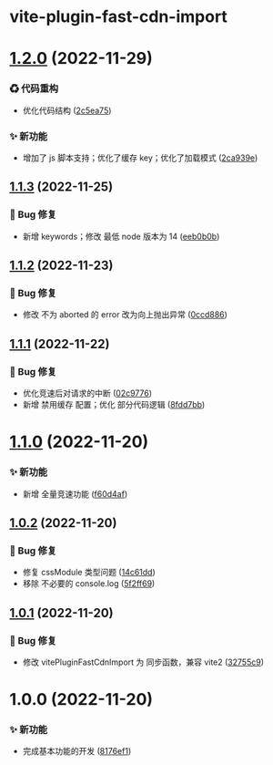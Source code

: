 # vite-plugin-fast-cdn-import

# [1.2.0](https://github.com/CaoMeiYouRen/vite-plugin-fast-cdn-import/compare/v1.1.3...v1.2.0) (2022-11-29)


### ♻ 代码重构

* 优化代码结构 ([2c5ea75](https://github.com/CaoMeiYouRen/vite-plugin-fast-cdn-import/commit/2c5ea75))


### ✨ 新功能

* 增加了 js 脚本支持；优化了缓存 key；优化了加载模式 ([2ca939e](https://github.com/CaoMeiYouRen/vite-plugin-fast-cdn-import/commit/2ca939e))

## [1.1.3](https://github.com/CaoMeiYouRen/vite-plugin-fast-cdn-import/compare/v1.1.2...v1.1.3) (2022-11-25)


### 🐛 Bug 修复

* 新增 keywords；修改 最低 node 版本为 14 ([eeb0b0b](https://github.com/CaoMeiYouRen/vite-plugin-fast-cdn-import/commit/eeb0b0b))

## [1.1.2](https://github.com/CaoMeiYouRen/vite-plugin-fast-cdn-import/compare/v1.1.1...v1.1.2) (2022-11-23)


### 🐛 Bug 修复

* 修改 不为 aborted 的 error 改为向上抛出异常 ([0ccd886](https://github.com/CaoMeiYouRen/vite-plugin-fast-cdn-import/commit/0ccd886))

## [1.1.1](https://github.com/CaoMeiYouRen/vite-plugin-fast-cdn-import/compare/v1.1.0...v1.1.1) (2022-11-22)


### 🐛 Bug 修复

* 优化竞速后对请求的中断 ([02c9776](https://github.com/CaoMeiYouRen/vite-plugin-fast-cdn-import/commit/02c9776))
* 新增 禁用缓存 配置；优化 部分代码逻辑 ([8fdd7bb](https://github.com/CaoMeiYouRen/vite-plugin-fast-cdn-import/commit/8fdd7bb))

# [1.1.0](https://github.com/CaoMeiYouRen/vite-plugin-fast-cdn-import/compare/v1.0.2...v1.1.0) (2022-11-20)


### ✨ 新功能

* 新增 全量竞速功能 ([f60d4af](https://github.com/CaoMeiYouRen/vite-plugin-fast-cdn-import/commit/f60d4af))

## [1.0.2](https://github.com/CaoMeiYouRen/vite-plugin-fast-cdn-import/compare/v1.0.1...v1.0.2) (2022-11-20)


### 🐛 Bug 修复

* 修复 cssModule 类型问题 ([14c61dd](https://github.com/CaoMeiYouRen/vite-plugin-fast-cdn-import/commit/14c61dd))
* 移除 不必要的 console.log ([5f2ff69](https://github.com/CaoMeiYouRen/vite-plugin-fast-cdn-import/commit/5f2ff69))

## [1.0.1](https://github.com/CaoMeiYouRen/vite-plugin-fast-cdn-import/compare/v1.0.0...v1.0.1) (2022-11-20)


### 🐛 Bug 修复

* 修改 vitePluginFastCdnImport 为 同步函数，兼容 vite2 ([32755c9](https://github.com/CaoMeiYouRen/vite-plugin-fast-cdn-import/commit/32755c9))

# 1.0.0 (2022-11-20)


### ✨ 新功能

* 完成基本功能的开发 ([8176ef1](https://github.com/CaoMeiYouRen/vite-plugin-fast-cdn-import/commit/8176ef1))
